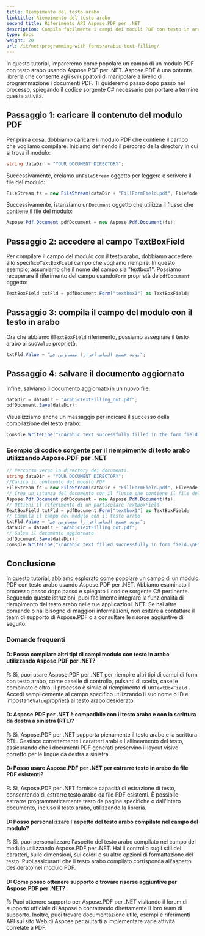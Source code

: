 ```yaml
---
title: Riempimento del testo arabo
linktitle: Riempimento del testo arabo
second_title: Riferimento API Aspose.PDF per .NET
description: Compila facilmente i campi dei moduli PDF con testo in arabo utilizzando Aspose.PDF per .NET.
type: docs
weight: 20
url: /it/net/programming-with-forms/arabic-text-filling/
---
```

In questo tutorial, impareremo come popolare un campo di un modulo PDF con testo arabo usando Aspose.PDF per .NET. Aspose.PDF è una potente libreria che consente agli sviluppatori di manipolare a livello di programmazione i documenti PDF. Ti guideremo passo dopo passo nel processo, spiegando il codice sorgente C# necessario per portare a termine questa attività.

## Passaggio 1: caricare il contenuto del modulo PDF

Per prima cosa, dobbiamo caricare il modulo PDF che contiene il campo che vogliamo compilare. Iniziamo definendo il percorso della directory in cui si trova il modulo:

```csharp
string dataDir = "YOUR DOCUMENT DIRECTORY";
```

 Successivamente, creiamo un`FileStream` oggetto per leggere e scrivere il file del modulo:

```csharp
FileStream fs = new FileStream(dataDir + "FillFormField.pdf", FileMode.Open, FileAccess.ReadWrite);
```

 Successivamente, istanziamo un`Document` oggetto che utilizza il flusso che contiene il file del modulo:

```csharp
Aspose.Pdf.Document pdfDocument = new Aspose.Pdf.Document(fs);
```

## Passaggio 2: accedere al campo TextBoxField

 Per compilare il campo del modulo con il testo arabo, dobbiamo accedere allo specifico`TextBoxField` campo che vogliamo riempire. In questo esempio, assumiamo che il nome del campo sia "textbox1". Possiamo recuperare il riferimento del campo usando`Form` proprietà del`pdfDocument` oggetto:

```csharp
TextBoxField txtFld = pdfDocument.Form["textbox1"] as TextBoxField;
```

## Passaggio 3: compila il campo del modulo con il testo in arabo

 Ora che abbiamo il`TextBoxField` riferimento, possiamo assegnare il testo arabo al suo`Value` proprietà:

```csharp
txtFld.Value = "يولد جميع الناس أحراراً متساوين في";
```

## Passaggio 4: salvare il documento aggiornato

Infine, salviamo il documento aggiornato in un nuovo file:

```csharp
dataDir = dataDir + "ArabicTextFilling_out.pdf";
pdfDocument.Save(dataDir);
```

Visualizziamo anche un messaggio per indicare il successo della compilazione del testo arabo:

```csharp
Console.WriteLine("\nArabic text successfully filled in the form field.\nFile saved in the following location: " + dataDir);
```

### Esempio di codice sorgente per il riempimento di testo arabo utilizzando Aspose.PDF per .NET 
```csharp
// Percorso verso la directory dei documenti.
string dataDir = "YOUR DOCUMENT DIRECTORY";
//Carica il contenuto del modulo PDF
FileStream fs = new FileStream(dataDir + "FillFormField.pdf", FileMode.Open, FileAccess.ReadWrite);
// Crea un'istanza del documento con il flusso che contiene il file del modulo
Aspose.Pdf.Document pdfDocument = new Aspose.Pdf.Document(fs);
// Ottieni il riferimento di un particolare TextBoxField
TextBoxField txtFld = pdfDocument.Form["textbox1"] as TextBoxField;
// Compila il campo del modulo con il testo arabo
txtFld.Value = "يولد جميع الناس أحراراً متساوين في";
dataDir = dataDir + "ArabicTextFilling_out.pdf";
// Salva il documento aggiornato
pdfDocument.Save(dataDir);
Console.WriteLine("\nArabic text filled successfully in form field.\nFile saved at " + dataDir);
```

## Conclusione

In questo tutorial, abbiamo esplorato come popolare un campo di un modulo PDF con testo arabo usando Aspose.PDF per .NET. Abbiamo esaminato il processo passo dopo passo e spiegato il codice sorgente C# pertinente. Seguendo queste istruzioni, puoi facilmente integrare la funzionalità di riempimento del testo arabo nelle tue applicazioni .NET. Se hai altre domande o hai bisogno di maggiori informazioni, non esitare a contattare il team di supporto di Aspose.PDF o a consultare le risorse aggiuntive di seguito.

### Domande frequenti

#### D: Posso compilare altri tipi di campi modulo con testo in arabo utilizzando Aspose.PDF per .NET?

 R: Sì, puoi usare Aspose.PDF per .NET per riempire altri tipi di campi di form con testo arabo, come caselle di controllo, pulsanti di scelta, caselle combinate e altro. Il processo è simile al riempimento di un`TextBoxField` . Accedi semplicemente al campo specifico utilizzando il suo nome o ID e impostane`Value`proprietà al testo arabo desiderato.

#### D: Aspose.PDF per .NET è compatibile con il testo arabo e con la scrittura da destra a sinistra (RTL)?

R: Sì, Aspose.PDF per .NET supporta pienamente il testo arabo e la scrittura RTL. Gestisce correttamente i caratteri arabi e l'allineamento del testo, assicurando che i documenti PDF generati preservino il layout visivo corretto per le lingue da destra a sinistra.

#### D: Posso usare Aspose.PDF per .NET per estrarre testo in arabo da file PDF esistenti?

R: Sì, Aspose.PDF per .NET fornisce capacità di estrazione di testo, consentendo di estrarre testo arabo da file PDF esistenti. È possibile estrarre programmaticamente testo da pagine specifiche o dall'intero documento, incluso il testo arabo, utilizzando la libreria.

#### D: Posso personalizzare l'aspetto del testo arabo compilato nel campo del modulo?

R: Sì, puoi personalizzare l'aspetto del testo arabo compilato nel campo del modulo utilizzando Aspose.PDF per .NET. Hai il controllo sugli stili dei caratteri, sulle dimensioni, sui colori e su altre opzioni di formattazione del testo. Puoi assicurarti che il testo arabo compilato corrisponda all'aspetto desiderato nel modulo PDF.

#### D: Come posso ottenere supporto o trovare risorse aggiuntive per Aspose.PDF per .NET?

R: Puoi ottenere supporto per Aspose.PDF per .NET visitando il forum di supporto ufficiale di Aspose o contattando direttamente il loro team di supporto. Inoltre, puoi trovare documentazione utile, esempi e riferimenti API sul sito Web di Aspose per aiutarti a implementare varie attività correlate a PDF.